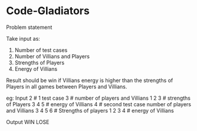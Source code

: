 # Code-Gladiators

Problem statement

Take input as:
1. Number of test cases
2. Number of Villians and Players
3. Strengths of Players 
4. Energy of Villians

Result should be win if Villians energy is higher than the strengths of Players in all games between Players and Villians.

eg:
Input
2 # 1 test case
3 # number of players and Villians
1 2 3 # strengths of Players 
3 4 5 # energy of Villians
4 # second test case number of players and Villians
3 4 5 6 # Strengths of players
1 2 3 4 # energy of Villians

Output
WIN
LOSE

